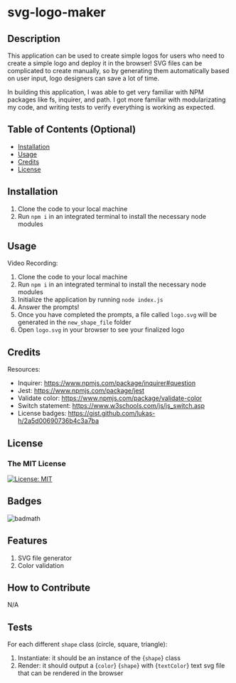 # svg-logo-maker

## Description

This application can be used to create simple logos for users who need to create a simple logo and deploy it in the browser!
SVG files can be complicated to create manually, so by generating them automatically based on user input, logo designers can save a lot of time.

In building this application, I was able to get very familiar with NPM packages like fs, inquirer, and path. I got more familiar with modularizating my code, and writing tests to verify everything is working as expected.

## Table of Contents (Optional)

- [Installation](#installation)
- [Usage](#usage)
- [Credits](#credits)
- [License](#license)

## Installation

1. Clone the code to your local machine
2. Run `npm i` in an integrated terminal to install the necessary node modules

## Usage

Video Recording: 

1. Clone the code to your local machine
2. Run `npm i` in an integrated terminal to install the necessary node modules
3. Initialize the application by running `node index.js`
4. Answer the prompts!
5. Once you have completed the prompts, a file called `logo.svg` will be generated in the `new_shape_file` folder
6. Open `logo.svg` in your browser to see your finalized logo 

## Credits

Resources: 
- Inquirer: https://www.npmjs.com/package/inquirer#question
- Jest: https://www.npmjs.com/package/jest
- Validate color: https://www.npmjs.com/package/validate-color
- Switch statement: https://www.w3schools.com/js/js_switch.asp
- License badges: https://gist.github.com/lukas-h/2a5d00690736b4c3a7ba

## License

### The MIT License

[![License: MIT](https://img.shields.io/badge/License-MIT-yellow.svg)](https://opensource.org/licenses/MIT)

## Badges

![badmath](https://img.shields.io/github/languages/top/lernantino/badmath)

## Features

1. SVG file generator
2. Color validation

## How to Contribute

N/A

## Tests

For each different `shape` class (circle, square, triangle):
   1. Instantiate: it should be an instance of the {`shape`} class
   2. Render:  it should output a {`color`} {`shape`} with {`textColor`} text svg file that can be rendered in the browser